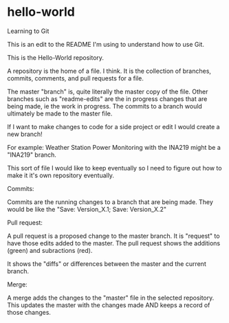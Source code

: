 # hello-world
Learning to Git

This is an edit to the README I'm using to understand how to use Git.

This is the Hello-World repository. 

A repository is the home of a file. I think. It is the collection of branches, commits, comments, and pull requests for a file.

The master "branch" is, quite literally the master copy of the file. Other branches such as "readme-edits" are the in progress changes that are being made, ie the work in progress. The commits to a branch would ultimately be made to the master file.  

If I want to make changes to code for a side project or edit I would create a new branch! 

For example: Weather Station Power Monitoring with the INA219 might be a "INA219" branch. 

This sort of file I would like to keep eventually so I need to figure out how to make it it's own repository eventually. 

Commits: 

Commits are the running changes to a branch that are being made. They would be like the "Save: Version_X.1; Save: Version_X.2"

Pull request:

A pull request is a proposed change to the master branch. It is "request" to have those edits added to the master. The pull request shows the additions (green) and subractions (red). 

It shows the "diffs" or differences between the master and the current branch.

Merge:

A merge adds the changes to the "master" file in the selected repository. This updates the master with the changes made AND keeps a record of those changes. 
